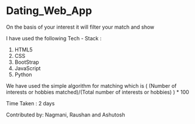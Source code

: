 # Dating_Web_App
On the basis of your interest it will filter your match and show

I have used the following Tech - Stack :
1. HTML5
2. CSS
3. BootStrap
4. JavaScript
5. Python


We have used the simple algorithm for matching which is ( (Number of interests or hobbies matched)/(Total number of interests or hobbies) ) * 100

Time Taken : 2 days

Contributed by: Nagmani, Raushan and Ashutosh

